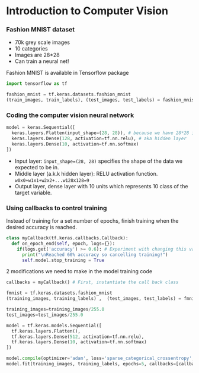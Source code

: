 
# Introduction to Computer Vision

### Fashion MNIST dataset
- 70k grey scale images
- 10 categories
- Images are 28*28
- Can train a neural net!

Fashion MNIST is available in Tensorflow package

```py
import tensorflow as tf

fashion_mnist = tf.keras.datasets.fashion_mnist
(train_images, train_labels), (test_images, test_labels) = fashion_mnist.load_data()
```

### Coding the computer vision neural network
```py
model = keras.Sequential([
  keras.layers.Flatten(input_shape=(28, 28)), # because we have 28*28 images
  keras.layers.Dense(128, activation=tf.nn.relu), # aka hidden layer
  keras.layers.Dense(10, activation=tf.nn.softmax)
])
```
- Input layer: `input_shape=(28, 28)` specifies the shape of the data we expected to be in.
- Middle layer (a.k.k hidden layer): RELU activation function. `w0x0+w1x1+w2x2+...w128x128=9`
- Output layer, dense layer with 10 units which represents 10 class of the target variable.


### Using callbacks to control training

Instead of training for a set number of epochs, finish training when the desired accuracy is reached.

```py
class myCallback(tf.keras.callbacks.Callback):
  def on_epoch_end(self, epoch, logs={}):
    if(logs.get('accuracy') >= 0.6): # Experiment with changing this value
      print("\nReached 60% accuracy so cancelling training!")
      self.model.stop_training = True
```

2 modifications we need to make in the model training code
```py
callbacks = myCallback() # First, instantiate the call back class

fmnist = tf.keras.datasets.fashion_mnist
(training_images, training_labels) ,  (test_images, test_labels) = fmnist.load_data()

training_images=training_images/255.0
test_images=test_images/255.0

model = tf.keras.models.Sequential([
  tf.keras.layers.Flatten(),
  tf.keras.layers.Dense(512, activation=tf.nn.relu),
  tf.keras.layers.Dense(10, activation=tf.nn.softmax)
])

model.compile(optimizer='adam', loss='sparse_categorical_crossentropy', metrics=['accuracy'])
model.fit(training_images, training_labels, epochs=5, callbacks=[callbacks]) # Second, pass the instance of the class into the callback parameter 
```
